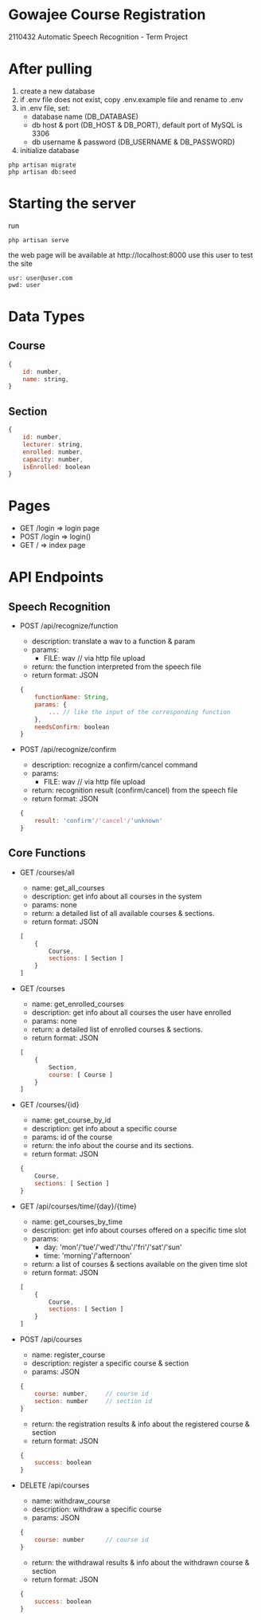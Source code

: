 # Gowajee Course Registration

2110432 Automatic Speech Recognition - Term Project

After pulling
=============
1. create a new database
2. if .env file does not exist, copy .env.example file and rename to .env
3. in .env file, set:
	- database name (DB_DATABASE)
	- db host & port (DB_HOST & DB_PORT), default port of MySQL is 3306
	- db username & password (DB_USERNAME & DB_PASSWORD)
4. initialize database
```
php artisan migrate
php artisan db:seed
```

Starting the server
===================
run
```
php artisan serve
```
the web page will be available at http://localhost:8000
use this user to test the site
```
usr: user@user.com
pwd: user
```

Data Types
==========

Course
------
```javascript
{
	id: number,
	name: string,
}
```

Section
-------
```javascript
{
    id: number,
    lecturer: string,
    enrolled: number,
    capacity: number,
    isEnrolled: boolean
}
```



Pages
=====

- GET 	/login 	=> login page
- POST  /login  => login()
- GET   / 		=> index page



API Endpoints
=============

Speech Recognition
------------------

- POST  /api/recognize/function
	- description: 	translate a wav to a function & param
	- params:
		- FILE:	wav		// via http file upload
	- return: the function interpreted from the speech file
	- return format: JSON
	```javascript
	{
		functionName: String,
		params: {
			... // like the input of the corresponding function
		},
		needsConfirm: boolean
	}
	```

- POST	/api/recognize/confirm
	- description:  recognize a confirm/cancel command
	- params:
		- FILE:	wav		// via http file upload
	- return: recognition result (confirm/cancel) from the speech file
	- return format: JSON
	```javascript
	{
		result: 'confirm'/'cancel'/'unknown'
	}
	```

Core Functions
--------------

- GET 	/courses/all
	- name:			get_all_courses
	- description:	get info about all courses in the system
	- params: 		none
	- return: 		a detailed list of all available courses & sections.
	- return format: JSON
	```javascript
	[
		{
			Course,
			sections: [ Section ]
		}
	]
    ```

- GET 	/courses
	- name:			get_enrolled_courses
	- description:	get info about all courses the user have enrolled
	- params: 		none
	- return: 		a detailed list of enrolled courses & sections.
	- return format: JSON
	```javascript
	[
		{
			Section,
			course: [ Course ]
		}
	]
    ```

- GET 	/courses/{id}
	- name:			get_course_by_id
	- description:	get info about a specific course
	- params: 		id of the course
	- return: 		the info about the course and its sections.
	- return format: JSON
	```javascript
	{
		Course,
		sections: [ Section ]
	}
    ```

- GET   /api/courses/time/{day}/{time}
	- name:			get_courses_by_time
	- description:	get info about courses offered on a specific time slot
	- params:
    	- day: 		'mon'/'tue'/'wed'/'thu'/'fri'/'sat'/'sun'
   		- time:		'morning'/'afternoon'
	- return: 		a list of courses & sections available on the given time slot
	- return format: JSON
	```javascript
	[
		{
			Course,
			sections: [ Section ]
		}
	]
	```

- POST   /api/courses
	- name:			register_course
	- description:	register a specific course & section
	- params: 		JSON
	```javascript
	{
		course: number,		// course id
		section: number		// section id
	}
	```
	- return: 		the registration results & info about the registered course & section
	- return format: JSON
	```javascript
	{
		success: boolean
	}
	```

- DELETE /api/courses
	- name:			withdraw_course
	- description:	withdraw a specific course
	- params: 		JSON
	```javascript
	{
		course: number		// course id
	}
	```
	- return: 		the withdrawal results & info about the withdrawn course & section
	- return format: JSON
	```javascript
	{
		success: boolean
	}
	```
